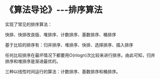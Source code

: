 ﻿《算法导论》---排序算法
=========

实现了常见的排序算法：

快排、快排改良版、堆排序、计数排序、基数排序、桶排序

基于比较的排序有：归并排序、堆排序、快排、选择排序、插入排序

任何比较排序在最坏情况下都要用O(nlogn)次比较来进行排序。由此可知，归并排序和堆排序是渐进最优的。

三种以线性时间运行的算法：计数排序、基数排序和桶排序。




